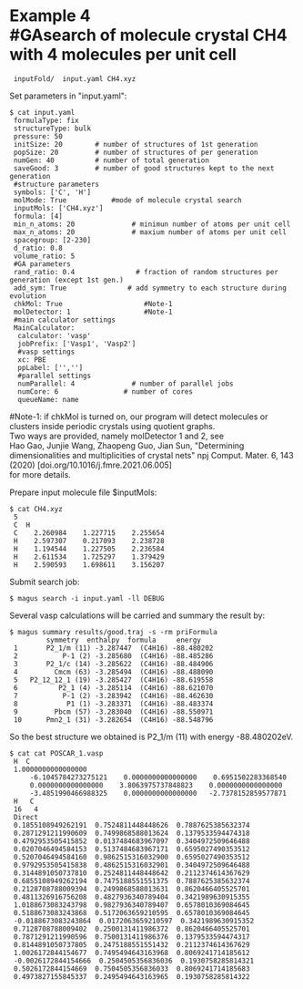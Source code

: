 Example 4  
#GAsearch of molecule crystal CH4 with 4 molecules per unit cell  
=======================================================  
```shell$ ls  
 inputFold/  input.yaml CH4.xyz  
```  
Set parameters in "input.yaml":  
```shell  
$ cat input.yaml  
 formulaType: fix  
 structureType: bulk  
 pressure: 50  
 initSize: 20        # number of structures of 1st generation  
 popSize: 20         # number of structures of per generation  
 numGen: 40          # number of total generation  
 saveGood: 3         # number of good structures kept to the next generation  
 #structure parameters  
 symbols: ['C', 'H']  
 molMode: True           #mode of molecule crystal search  
 inputMols: ['CH4.xyz']  
 formula: [4]  
 min_n_atoms: 20              # minimun number of atoms per unit cell  
 max_n_atoms: 20              # maxium number of atoms per unit cell  
 spacegroup: [2-230]  
 d_ratio: 0.8  
 volume_ratio: 5  
 #GA parameters  
 rand_ratio: 0.4               # fraction of random structures per generation (except 1st gen.)  
 add_sym: True               # add symmetry to each structure during evolution  
 chkMol: True                    #Note-1  
 molDetector: 1                  #Note-1  
 #main calculator settings  
 MainCalculator:  
  calculator: 'vasp'  
  jobPrefix: ['Vasp1', 'Vasp2']  
  #vasp settings  
  xc: PBE  
  ppLabel: ['','']  
  #parallel settings  
  numParallel: 4              # number of parallel jobs  
  numCore: 6                # number of cores  
  queueName: name  
```  
#Note-1: if chkMol is turned on, our program will detect molecules or clusters inside periodic crystals using quotient graphs.  
Two ways are provided, namely molDetector 1 and 2, see   
    Hao Gao, Junjie Wang, Zhaopeng Guo, Jian Sun, "Determining dimensionalities and multiplicities of crystal nets" npj Comput. Mater. 6, 143 (2020) [doi.org/10.1016/j.fmre.2021.06.005]  
for more details.  
  
Prepare input molecule file $inputMols:  
```shell
$ cat CH4.xyz   
 5  
 C  H   
 C    2.260984    1.227715    2.255654  
 H    2.597307    0.217093    2.238728  
 H    1.194544    1.227505    2.236584  
 H    2.611534    1.725297    1.379429  
 H    2.590593    1.698611    3.156207  
```  
Submit search job:  
```shell
$ magus search -i input.yaml -ll DEBUG  
```  
Several vasp calculations will be carried and summary the result by:  
```shell
$ magus summary results/good.traj -s -rm priFormula  
         symmetry  enthalpy  formula     energy  
 1       P2_1/m (11) -3.287447  (C4H16) -88.480202  
 2           P-1 (2) -3.285680  (C4H16) -88.485286  
 3       P2_1/c (14) -3.285622  (C4H16) -88.484906  
 4         Cmcm (63) -3.285494  (C4H16) -88.488090  
 5   P2_12_12_1 (19) -3.285427  (C4H16) -88.619558  
 6          P2_1 (4) -3.285114  (C4H16) -88.621070  
 7           P-1 (2) -3.283942  (C4H16) -88.462630  
 8            P1 (1) -3.283371  (C4H16) -88.483374  
 9         Pbcm (57) -3.283040  (C4H16) -88.550971  
 10      Pmn2_1 (31) -3.282654  (C4H16) -88.548796  
```  
So the best structure we obtained is P2_1/m (11) with energy -88.480202eV.  
```shell
$ cat cat POSCAR_1.vasp   
 H  C   
 1.0000000000000000  
     -6.1045784273275121    0.0000000000000000    0.6951502283368540  
     0.0000000000000000    3.8063975737848823    0.0000000000000000  
     -3.4851990466988325    0.0000000000000000   -2.7378152859577871  
 H   C  
 16   4  
 Direct  
 0.1855108949262191  0.7524811448448626  0.7887625385632374  
 0.2871291211990609  0.7499868588013624  0.1379533594474318  
 0.4792953505415852  0.0137484683967097  0.3404972509646488  
 0.0207046494584153  0.5137484683967171  0.6595027490353512  
 0.5207046494584160  0.9862515316032900  0.6595027490353512  
 0.9792953505415838  0.4862515316032901  0.3404972509646488  
 0.3144891050737810  0.2524811448448642  0.2112374614367629  
 0.6855108949262194  0.7475188551551375  0.7887625385632374  
 0.2128708788009394  0.2499868588013631  0.8620466405525701  
 0.4811326916756208  0.4827936340789404  0.3421989630915355  
 1.0188673083243798  0.9827936340789407  0.6578010369084645  
 0.5188673083243868  0.5172063659210595  0.6578010369084645  
 -0.0188673083243864  0.0172063659210597  0.3421989630915352  
 0.7128708788009402  0.2500131411986372  0.8620466405525701  
 0.7871291211990596  0.7500131411986376  0.1379533594474317  
 0.8144891050737805  0.2475188551551432  0.2112374614367629  
 1.0026172844154677  0.7495494643163968  0.8069241714185612  
 -0.0026172844154666  0.2504505356836036  0.1930758285814321  
 0.5026172844154669  0.7504505356836033  0.8069241714185683  
 0.4973827155845337  0.2495494643163965  0.1930758285814322  
```